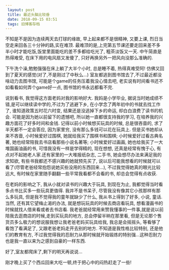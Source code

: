 ```yaml
---
 layout: post
 title: 最近头脑比较昏
 date: 2018-09-15 03:51
 tags: 旧博客存档
---
```

不知是不是因为连续两天去打球的缘故, 早上起来都不是很精神, 又要上课, 烈日当空走来回各三十分钟的路,实在难顶.
最难顶的是,上完第五节课还要走回来差不多半小时才能吃饭,饭堂里面能吃的差不多都给吃光了, 粗茶淡饭又一天. 中午简直是热得难受, 在床下用的电风扇又发傻了,
只好再换另外一把风向没那么准确的.



下午洗个澡,勉勉强强在床上躺了大半个小时, 总是睡不着, 热得真难受阿! 仿佛又回到了夏天的感觉(对了,不是刚过了中秋么...)
室友都逃到图书馆去了,不过最近都没啥动力去图书馆, 可能是个game的任务压着我没心情去吧, 老实说有时间看书还不如看看如何弄个game好一点,
图书馆的书永远都看不完.



说到看书, 我觉得这方面老妈对我的影响好大. 我妈是小学毕业, 据说当时她成绩不错,是可以继续读中学的,不过为了逃避下乡,
在小学念了两年初中的书就去找工作了, 谁知道政策五时花六时变, 结果还是没逃掉下乡的命运, 却白白浪费了读书的机会. 可能是因为她以前留下的遗憾吧,
所以她一直都很支持我的学习, 在培养我的兴趣方面花了好多时间和金钱. 记得以前小时候想买玩具的时候, 总是很吝啬的, 求了半天都不一定会答应, 因为家里穷,
没有那么多钱可以花在玩具上. 但是买书她却从来不吝啬, 小时候爱好过围棋, 她就给我买了围棋书和围棋; 小时候爱好过看古典名著,
她也经常陪我去书店看那些小说名著等; 小时候爱好过画画, 她也给我买了一大堆国画油画的书, 可惜我没有一样是学得精的, 现在想想, 还真是经常有愧于心,
有点对不起她老人家.还有家里的一大堆报纸杂志, 二手书, 她会想尽办法来满足我的求知欲, 有些书我都还不感兴趣的她就预先买了,
说以后可能我想看的时候就可以看了(尽管老爸经常抱怨说她买些没用的东西回来...), 不过我觉得她真的眼光比较远大,
有时候在家里随手翻翻一些平常我看都不会看的书, 却总会觉得有点收获.



在老妈的影响之下, 我从小就对读书的兴趣大于玩具, 到现在为止, 我都觉得当时看多点书比买多一些玩具更值得. 我并不是书呆子,
尽管我没有像其它小孩那样有那么多玩具, 但是我不觉得我的童年就缺少了什么, 我从书上得到了好多, 小说, 童话. 当然, 还有其它望梅止渴的办法,
就是想玩玩具的时候去商店看玩具, 想看漫画书的时候就找人借来看或者去书店看.
我老爸就经常用来赞我懂事的一件事,就是说以前陪我去逛商店的时候,走到买玩具的地方, 总会停留半晌在那里看,
但是无论那个售货员多么极力的想说服我想让我老爸老妈买玩具给我, 我总是会摇摇头, 等看够了看饱了看满足了, 又跟老爸老妈走开去别的地方.
不知道是我性格比较特别, 还是他们的教育有方, 不过我觉得我的忍耐力从那时候就开始锻炼的特别强...这种忍耐力也是我一直以来为之感到自豪的一样东西.



好了,室友都爬床了,剩下的明天再说说...



刚才晚上买了个西瓜回来大吃一顿,终于把心中的闷热赶走了一些!





